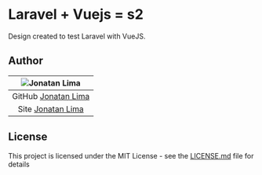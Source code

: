 # Laravel + Vuejs = s2

Design created to test Laravel with VueJS.

## Author

| ![Jonatan Lima](https://avatars3.githubusercontent.com/u/9246888?s=400&u=811a19c46d1db0eb97b3167f607e4cbbd0a488ca&v=4&s=)|
|:-------------------------:|
|GitHub  [Jonatan Lima](https://github.com/JonatanLima)  |
|Site  [Jonatan Lima](https://jonatanlima.com/)  |

## License

This project is licensed under the MIT License - see the [LICENSE.md](LICENSE.md) file for details
